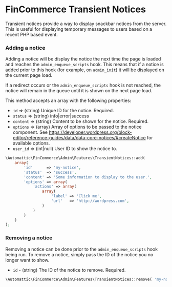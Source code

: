 # FinCommerce Transient Notices

Transient notices provide a way to display snackbar notices from the server.  This is useful for displaying temporary messages to users based on a recent PHP based event.

### Adding a notice

Adding a notice will be display the notice the next time the page is loaded and reaches the `admin_enqueue_scripts` hook.  This means that if a notice is added prior to this hook (for example, on `admin_init`) it will be displayed on the current page load.

If a redirect occurs or the `admin_enqueue_scripts` hook is not reached, the notice will remain in the queue until it is shown on the next page load.

This method accepts an array with the following properties:

* `id`      => (string) Unique ID for the notice. Required.
* `status`  => (string) info|error|success
* `content` => (string) Content to be shown for the notice. Required.
* `options` => (array) Array of options to be passed to the notice component. See https://developer.wordpress.org/block-editor/reference-guides/data/data-core-notices/#createNotice for available options.
* `user_id` => (int|null) User ID to show the notice to.

```php
\Automattic\FinCommerce\Admin\Features\TransientNotices::add(
    array(
        'id'      => 'my-notice',
        'status'  => 'success',
        'content' => 'Some information to display to the user.',
        'options' => array(
            'actions' => array(
                array(
                    'label' => 'Click me',
                    'url'   => 'http://wordpress.com',
                )
            )
        )
    )
);
```

### Removing a notice

Removing a notice can be done prior to the `admin_enqueue_scripts` hook being run.  To remove a notice, simply pass the ID of the notice you no longer want to show.

* `id` - (string) The ID of the notice to remove. Required.

```php
\Automattic\FinCommerce\Admin\Features\TransientNotices::remove( 'my-notice' );
```
